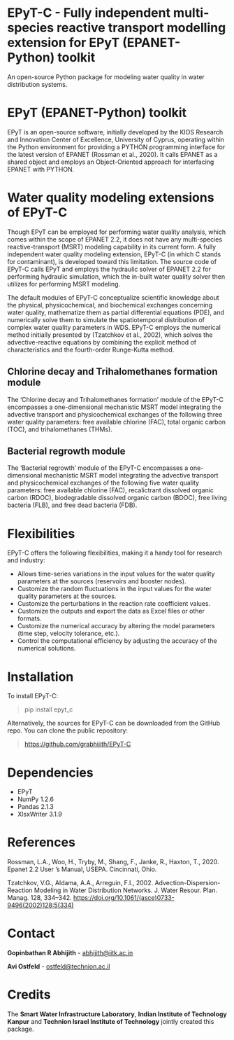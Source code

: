 # EPyT-C - Fully independent multi-species reactive transport modelling extension for EPyT (EPANET-Python) toolkit

An open-source Python package for modeling water quality in water distribution systems.

# EPyT (EPANET-Python) toolkit
EPyT is an open-source software, initially developed by the KIOS Research and Innovation Center of Excellence, University of Cyprus, operating within the Python environment for providing a PYTHON programming interface for the latest version of EPANET (Rossman et al., 2020). It calls EPANET as a shared object and employs an Object-Oriented approach for interfacing EPANET with PYTHON.


# Water quality modeling extensions of EPyT-C

Though EPyT can be employed for performing water quality analysis, which comes within the scope of EPANET 2.2, it does not have any multi-species reactive-transport (MSRT) modeling capability in its current form. A fully independent water quality modeling extension, EPyT-C (in which C stands for contaminant), is developed toward this limitation. The source code of EPyT-C calls EPyT and employs the hydraulic solver of EPANET 2.2 for performing hydraulic simulation, which the in-built water quality solver then utilizes for performing MSRT modeling.
	
 The default modules of EPyT-C conceptualize scientific knowledge about the physical, physicochemical, and biochemical exchanges concerning water quality, mathematize them as partial differential equations (PDE), and numerically solve them to simulate the spatiotemporal distribution of complex water quality parameters in WDS. EPyT-C employs the numerical method initially presented by (Tzatchkov et al., 2002), which solves the advective-reactive equations by combining the explicit method of characteristics and the fourth-order Runge-Kutta method.

## Chlorine decay and Trihalomethanes formation module
The ‘Chlorine decay and Trihalomethanes formation’ module of the EPyT-C encompasses a one-dimensional mechanistic MSRT model integrating the advective transport and physicochemical exchanges of the following three water quality parameters: free available chlorine (FAC), total organic carbon (TOC), and trihalomethanes (THMs).

## Bacterial regrowth module
The ‘Bacterial regrowth’ module of the EPyT-C encompasses a one-dimensional mechanistic MSRT model integrating the advective transport and physicochemical exchanges of the following five water quality parameters: free available chlorine (FAC), recalictrant dissolved organic carbon (RDOC), biodegradable dissolved organic carbon (BDOC), free living bacteria (FLB), and free dead bacteria (FDB).

# Flexibilities

EPyT-C offers the following flexibilities, making it a handy tool for research and industry:
- Allows time-series variations in the input values for the water quality parameters at the sources (reservoirs and booster nodes).
- Customize the random fluctuations in the input values for the water quality parameters at the sources.
- Customize the perturbations in the reaction rate coefficient values.
- Customize the outputs and export the data as Excel files or other formats.
- Customize the numerical accuracy by altering the model parameters (time step, velocity tolerance, etc.).
- Control the computational efficiency by adjusting the accuracy of the numerical solutions.

# Installation

To install EPyT-C:
> pip install epyt_c
    
Alternatively, the sources for EPyT-C can be downloaded from the GitHub repo. You can clone the public repository: 
> https://github.com/grabhijith/EPyT-C

# Dependencies
- EPyT 
- NumPy 1.2.6
- Pandas 2.1.3
- XlsxWriter 3.1.9

# References
Rossman, L.A., Woo, H., Tryby, M., Shang, F., Janke, R., Haxton, T., 2020. Epanet 2.2 User ’s Manual, USEPA. Cincinnati, Ohio.

Tzatchkov, V.G., Aldama, A.A., Arreguin, F.I., 2002. Advection-Dispersion-Reaction Modeling in Water Distribution Networks. J. Water Resour. Plan. Manag. 128, 334–342. https://doi.org/10.1061/(asce)0733-9496(2002)128:5(334)

# Contact

**Gopinbathan R Abhijith** - abhijith@iitk.ac.in

**Avi Ostfeld** - ostfeld@technion.ac.il

# Credits 

The **Smart Water Infrastructure Laboratory**, **Indian Institute of Technology Kanpur** and **Technion Israel Institute of Technology** jointly created this package.
